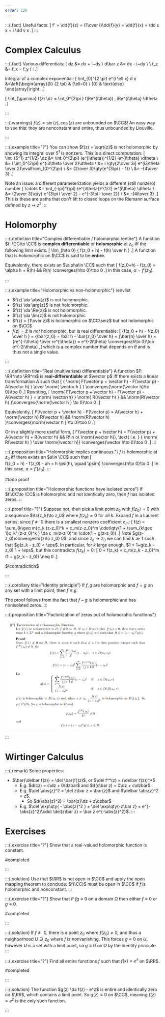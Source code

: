 ```yaml
---
order: 120
---
```



:::{.fact}
Useful facts:
\[
f' = \dd{f}{z} = {1\over i}\dd{f}{y} = \dd{f}{x} = \dd u x + i \dd v x
.\]
:::

# Complex Calculus

:::{.fact}
Various differentials:
\[
dz &= dx + i~dy \\
d\bar z &= dx - i~dy \\ \\
f_z &= f_x = f_y / i
.\]

Integral of a complex exponential:
\[
\int_{0}^{2 \pi} e^{i \ell x} d x
&=\left\{\begin{array}{ll}
{2 \pi} & {\ell=0} \\ 
{0} & \text{else}
\end{array}\right.
.\]

\[
\int_{\gamma} f(z) \dz = \int_0^{2\pi } f(Re^{i\theta}) \, iRe^{i\theta} \dtheta
.\]


:::

:::{.warnings}
$f(z) = \sin(z), \cos(z)$ are unbounded on $\CC$!
An easy way to see this: they are nonconstant and entire, thus unbounded by Liouville.

:::

:::{.example title="?"}
You can show $f(z) = \sqrt{z}$ is not holomorphic by showing its integral over $S^1$ is nonzero.
This is a direct computation:
\[
\int_{S^1} z^{1/2} \dz 
&= \int_0^{2\pi} (e^{i\theta})^{1/2} ie^{i\theta} \dtheta \\
&= i \int_0^{2\pi} e^{i3\theta \over 2}\dtheta \\
&= i \qty{2\over 3i} e^{i3\theta \over 2}\evalfrom_{0}^{2\pi} \\
&= {2\over 3}\qty{e^{3\pi i - 1}} \\
&= -{4\over 3}
.\]

Note an issue: a different parameterization yields a different (still nonzero) number
\[
\cdots 
&= \int_{-\pi}^{\pi} (e^{i\theta})^{1/2} ie^{i\theta} \dtheta \\
&= {2\over 3}\qty{ e^{3\pi i \over 2} - e^{-3\pi i \over 2}} \\
&= -{4i\over 3}
.\]
This is these are paths that don't lift to closed loops on the Riemann surface defined by $z\mapsto z^2$.
:::

# Holomorphy

:::{.definition title="Complex differentiable / holomorphic /entire"}
A function $f: \CC\to \CC$ is **complex differentiable** or **holomorphic** at $z_0$ iff the following limit exists:
\[
\lim_{h\to 0} { f(z_0 + h) - f(h) \over h  } 
.\]
A function that is holomorphic on $\CC$ is said to be **entire**.

Equivalently, there exists an $\alpha\in \CC$ such that
\[
f(z_0+h) - f(z_0) = \alpha h + R(h) && R(h) \converges{h\to 0}\too 0 
.\]
In this case, $\alpha = f'(z_0)$.

:::

:::{.example title="Holomorphic vs non-holomorphic"}
\envlist

- $f(z) \da \abs{z}$ is not holomorphic.
- $f(z) \da \arg{z}$ is not holomorphic.
- $f(z) \da \Re{z}$ is not holomorphic.
- $f(z) \da \Im{z}$ is not holomorphic.
- $f(z) = {1\over z}$ is holomorphic on $\CC\smz$ but not holomorphic on $\CC$
- $f(z) = \bar{z}$ is *not* holomorphic, but is real differentiable:
\[
{f(z_0 + h) - f(z_0) \over h } = {\bar{z_0} + \bar h - \bar{z_0} \over h} = {\bar{h} \over h} = {re^{-i\theta} \over re^{i\theta}} = e^{-2i\theta} \converges{h\to 0}\too e^{-2i\theta}
,\]
which is a complex number that depends on $\theta$ and is thus not a single value.

:::

:::{.definition title="Real (multivariate) differentiable"}
A function $F: \RR^n\to \RR^m$ is **real-differentiable** at $\vector p$ iff there exists a linear transformation $A$ such that
\[
{ \norm{ F(\vector p + \vector h) - F(\vector p) - A(\vector h) } \over \norm{ \vector h } } \converges{\norm{\vector h}\to 0}\too 0
.\]
Rewriting,
\[
\norm{ F(\vector p + \vector h) - F(\vector p)  - A(\vector h) } = \norm{ \vector{h} } \norm{ R(\vector h) }
&& \norm{R(\vector h) }\converges{\norm{\vector h } \to 0}\too 0
.\]

Equivalently, 
\[
F(\vector p + \vector h) - F(\vector p) = A(\vector h) + \norm{\vector h} R(\vector h) && \norm{R(\vector h) }\converges{\norm{\vector h } \to 0}\too 0
.\]

Or in a slightly more useful form,
\[
F(\vector p + \vector h) = F(\vector p) + A(\vector h) + R(\vector h) && R\in o( \norm{\vector h}), \text{ i.e. }
{ \norm{ R(\vector h) } \over  \norm{\vector h}} \converges{\vector h\to 0}\too 0
.\]
:::

:::{.proposition title="Holomorphic implies continuous."}
$f$ is holomorphic at $z_0$ iff there exists an $a\in \CC$ such that
\[  
f(z_0 + h) - f(z_0) - ah = h \psi(h), \quad \psi(h) \converges{h\to 0}\to 0
.\]
In this case, $a = f'(z_0)$.
:::

#todo proof

:::{.proposition title="Holomorphic functions have isolated zeros"}
If $f:\CC\to \CC$ is holomorphic and not identically zero, then $f$ has isolated zeros.
:::

:::{.proof title="?"}
Suppose not, then pick a limit point $z_0$ with $f(z_0)=0$ with a sequence $\ts{z_k}\to z_0$ where $f(z_k) = 0$ for all $k$.
Expand $f$ in a Laurent series; since $f\not\equiv 0$ there is a smallest nonzero coefficient $c_m$:
\[
f(z) = \sum_{k\geq m}c_k (z-z_0)^k = c_m(z-z_0)^m \cdot\qty{1 + \sum_{k\geq 1}c_k' (z-z_0)^k } \da c_m(z-z_0)^m \cdot(1 + g(z-z_0))
.\]
Note $g(z-z_0)\convergesto{z\to z_0} 0$, and since $z_k\to z_0$ we can find $k\gg 1$ such that $g(z_k - z_0) < \eps$.
In particular, for $k$ large enough, $1 < 1+g(z_k - z_0) 1 + \eps$, but this contradicts $f(z_k) = 0$:
\[
0 = f(z_k) = c_m(z_k - z_0)^m (1 + g(z_k - z_0)) \neq 0
.\]

$\contradiction$

:::

:::{.corollary title="Identity principle"}
If $f,g$ are holomorphic and $f=g$ on any set with a limit point, then $f\equiv g$.

The proof follows from the fact that $f-g$ is holomorphic and has nonisolated zeros.
:::

:::{.proposition title="Factorization of zeros out of holomorphic functions"}

![](figures/2021-12-14_17-02-18.png)

:::


# Wirtinger Calculus


:::{.remark}
Some properties:

- $\bar{\delbar f(z)} = \del \bar{f}(z)$, or $\del f^*(z) = (\delbar f(z))^*$
  - E.g. $d(cz) = c\dz + 0\dzbar$ and $d(c\bar z) = 0\dz + c\dzbar$
  - E.g. $\del \abs{z}^2 = \del z\bar z = \bar{z}$ and $\delbar \abs{z}^2 = z$.
    - So $d(\abs{z}^2) = \bar{z}\dz + z\dzbar$
  - E.g. $\del \exp\qty{ - \abs{z}^2 } = \del \exp\qty{-z\bar z} = e^{-\abs{z}^2}\cdot \del(z\bar z) = \bar z e^{-\abs{z}^2}$.
:::


# Exercises

:::{.exercise title="?"}
Show that a real-valued holomorphic function is constant.

#completed

:::

:::{.solution}
Use that $\RR$ is not open in $\CC$ and apply the open mapping theorem to conclude: $f(\CC)$ must be open in $\CC$ if $f$ is holomorphic and nonconstant.
:::

:::{.exercise title="?"}
Show that if $fg \equiv 0$ on a domain $\Omega$ then either $f\equiv 0$ or $g\equiv 0$.

#completed

:::

:::{.solution}
If $f\not\equiv 0$, there is a point $z_0$ where $f(z_0)\neq 0$, and thus a neighborhood $U\ni z_0$ where $f$ is nonvanishing.
This forces $g\equiv 0$ on $U$, however $U$ is a set with a limit point, so $g\equiv 0$ on $\Omega$ by the identity principle.
:::

:::{.exercise title="?"}
Find all entire functions $f$ such that $f(x) = e^x$ on $\RR$.

#completed

:::

:::{.solution}
The function $g(z) \da f(z) - e^z$ is entire and identically zero on $\RR$, which contains a limit point.
So $g(z) \equiv 0$ on $\CC$, meaning $f(z) = e^z$ is the only such function.

:::


